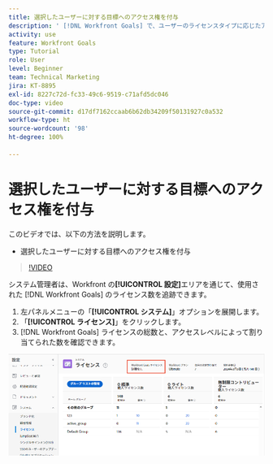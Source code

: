 ```yaml
---
title: 選択したユーザーに対する目標へのアクセス権を付与
description: ' [!DNL Workfront Goals] で、ユーザーのライセンスタイプに応じたアクセスレベルを編集する方法を説明します。'
activity: use
feature: Workfront Goals
type: Tutorial
role: User
level: Beginner
team: Technical Marketing
jira: KT-8895
exl-id: 8227c72d-fc33-49c6-9519-c71afd5dc046
doc-type: video
source-git-commit: d17df7162ccaab6b62db34209f50131927c0a532
workflow-type: ht
source-wordcount: '98'
ht-degree: 100%

---
```


# 選択したユーザーに対する目標へのアクセス権を付与

このビデオでは、以下の方法を説明します。

* 選択したユーザーに対する目標へのアクセス権を付与

>[!VIDEO](https://video.tv.adobe.com/v/335189/?quality=12&learn=on&enablevpops)

システム管理者は、Workfront の&#x200B;**[!UICONTROL 設定]**&#x200B;エリアを通じて、使用された [!DNL Workfront Goals] のライセンス数を追跡できます。

1. 左パネルメニューの「**[!UICONTROL システム]**」オプションを展開します。
1. 「**[!UICONTROL ライセンス]**」をクリックします。
1. [!DNL Workfront Goals] ライセンスの総数と、アクセスレベルによって割り当てられた数を確認できます。

![ の設定エリアにある [!DNL Workfront Goals] ライセンスの数のスクリーンショット[!DNL Workfront]](assets/02-workfront-goals-licenses.png)

